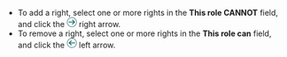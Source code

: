 <!-- markdownlint-disable-file MD041 -->
* To add a right, select one or more rights in the **This role CANNOT** field, and click the ![icon][img1] right arrow.
* To remove a right, select one or more rights in the **This role can** field, and click the ![icon][img2] left arrow.

<!-- Referenced images -->
[img1]: ../../../../../../media/icons/arrow-right.png
[img2]: ../../../../../../media/icons/arrow-left.png
